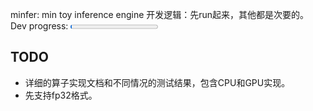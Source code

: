 minfer: min toy inference engine
开发逻辑：先run起来，其他都是次要的。
<label for="file">Dev progress:</label>
<progress id="file" value="1" max="100"> </progress>

## TODO
- 详细的算子实现文档和不同情况的测试结果，包含CPU和GPU实现。
- 先支持fp32格式。